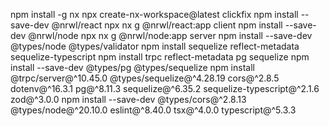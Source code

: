 npm install -g nx
npx create-nx-workspace@latest clickfix
npm install --save-dev @nrwl/react
npx nx g @nrwl/react:app client
npm install --save-dev @nrwl/node
npx nx g @nrwl/node:app server
npm install --save-dev @types/node @types/validator
npm install sequelize reflect-metadata sequelize-typescript
npm install trpc reflect-metadata pg sequelize
npm install --save-dev @types/pg @types/sequelize
npm install @trpc/server@^10.45.0 @types/sequelize@^4.28.19 cors@^2.8.5 dotenv@^16.3.1 pg@^8.11.3 sequelize@^6.35.2 sequelize-typescript@^2.1.6 zod@^3.0.0
npm install --save-dev @types/cors@^2.8.13 @types/node@^20.10.0 eslint@^8.40.0 tsx@^4.0.0 typescript@^5.3.3